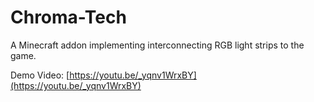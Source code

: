 # Chroma-Tech
A Minecraft addon implementing interconnecting RGB light strips to the game.

Demo Video: [https://youtu.be/_yqnv1WrxBY](https://youtu.be/_yqnv1WrxBY)
